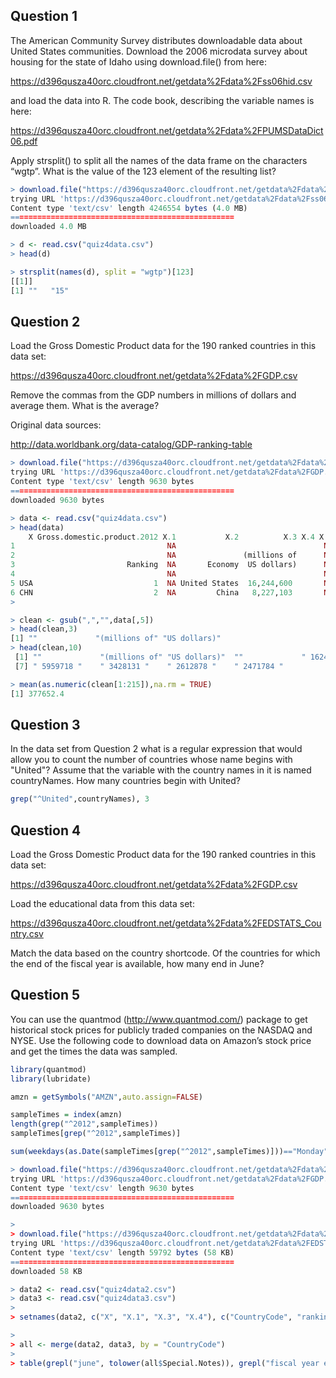 

## Question 1

The American Community Survey distributes downloadable data about United States communities. Download the 2006 microdata survey about housing for the state of Idaho using download.file() from here:

https://d396qusza40orc.cloudfront.net/getdata%2Fdata%2Fss06hid.csv

and load the data into R. The code book, describing the variable names is here:

https://d396qusza40orc.cloudfront.net/getdata%2Fdata%2FPUMSDataDict06.pdf

Apply strsplit() to split all the names of the data frame on the characters “wgtp”. What is the value of the 123 element of the resulting list?

```r
> download.file("https://d396qusza40orc.cloudfront.net/getdata%2Fdata%2Fss06hid.csv", destfile = "quiz4data.csv")
trying URL 'https://d396qusza40orc.cloudfront.net/getdata%2Fdata%2Fss06hid.csv'
Content type 'text/csv' length 4246554 bytes (4.0 MB)
==================================================
downloaded 4.0 MB

> d <- read.csv("quiz4data.csv")
> head(d)
```
```r
> strsplit(names(d), split = "wgtp")[123]
[[1]]
[1] ""   "15"
```

## Question 2

Load the Gross Domestic Product data for the 190 ranked countries in this data set:

https://d396qusza40orc.cloudfront.net/getdata%2Fdata%2FGDP.csv

Remove the commas from the GDP numbers in millions of dollars and average them. What is the average?

Original data sources:

http://data.worldbank.org/data-catalog/GDP-ranking-table

```r
> download.file("https://d396qusza40orc.cloudfront.net/getdata%2Fdata%2FGDP.csv", destfile = "quiz4data.csv")
trying URL 'https://d396qusza40orc.cloudfront.net/getdata%2Fdata%2FGDP.csv'
Content type 'text/csv' length 9630 bytes
==================================================
downloaded 9630 bytes

> data <- read.csv("quiz4data.csv")
> head(data)
    X Gross.domestic.product.2012 X.1           X.2          X.3 X.4 X.5 X.6 X.7 X.8
1                                  NA                                 NA  NA  NA  NA
2                                  NA               (millions of      NA  NA  NA  NA
3                         Ranking  NA       Economy  US dollars)      NA  NA  NA  NA
4                                  NA                                 NA  NA  NA  NA
5 USA                           1  NA United States  16,244,600       NA  NA  NA  NA
6 CHN                           2  NA         China   8,227,103       NA  NA  NA  NA
> 

```

```r
> clean <- gsub(",","",data[,5])
> head(clean,3)
[1] ""             "(millions of" "US dollars)" 
> head(clean,10)
 [1] ""             "(millions of" "US dollars)"  ""             " 16244600 "   " 8227103 "   
 [7] " 5959718 "    " 3428131 "    " 2612878 "    " 2471784 "   
```
```r
> mean(as.numeric(clean[1:215]),na.rm = TRUE)
[1] 377652.4
```

## Question 3

In the data set from Question 2 what is a regular expression that would allow you to count the number of countries whose name begins with "United"? Assume that the variable with the country names in it is named countryNames. How many countries begin with United?

```r
grep("^United",countryNames), 3
```

## Question 4

Load the Gross Domestic Product data for the 190 ranked countries in this data set:

https://d396qusza40orc.cloudfront.net/getdata%2Fdata%2FGDP.csv

Load the educational data from this data set:

https://d396qusza40orc.cloudfront.net/getdata%2Fdata%2FEDSTATS_Country.csv

Match the data based on the country shortcode. Of the countries for which the end of the fiscal year is available, how many end in June?


## Question 5

You can use the quantmod (http://www.quantmod.com/) package to get historical stock prices for publicly traded companies on the NASDAQ and NYSE. Use the following code to download data on Amazon’s stock price and get the times the data was sampled.
```r
library(quantmod)
library(lubridate)
```
```r
amzn = getSymbols("AMZN",auto.assign=FALSE)

sampleTimes = index(amzn)
length(grep("^2012",sampleTimes))
sampleTimes[grep("^2012",sampleTimes)]
```
```r
sum(weekdays(as.Date(sampleTimes[grep("^2012",sampleTimes)]))=="Monday")
```



```r
> download.file("https://d396qusza40orc.cloudfront.net/getdata%2Fdata%2FGDP.csv", destfile = "quiz4data2.csv")
trying URL 'https://d396qusza40orc.cloudfront.net/getdata%2Fdata%2FGDP.csv'
Content type 'text/csv' length 9630 bytes
==================================================
downloaded 9630 bytes

> 
> download.file("https://d396qusza40orc.cloudfront.net/getdata%2Fdata%2FEDSTATS_Country.csv", destfile = "quiz4data3.csv")
trying URL 'https://d396qusza40orc.cloudfront.net/getdata%2Fdata%2FEDSTATS_Country.csv'
Content type 'text/csv' length 59792 bytes (58 KB)
==================================================
downloaded 58 KB
```
```r
> data2 <- read.csv("quiz4data2.csv")
> data3 <- read.csv("quiz4data3.csv")
> 
> setnames(data2, c("X", "X.1", "X.3", "X.4"), c("CountryCode", "rankingGDP", "Long.Name", "gdp"))

> 
> all <- merge(data2, data3, by = "CountryCode")
> 
> table(grepl("june", tolower(all$Special.Notes)), grepl("fiscal year end", tolower(all$Special.Notes)))[4]
```
